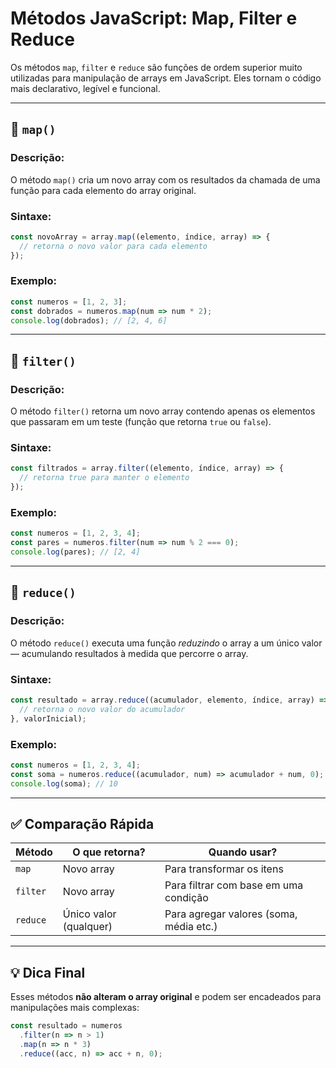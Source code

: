 # Métodos JavaScript: Map, Filter e Reduce

Os métodos `map`, `filter` e `reduce` são funções de ordem superior muito utilizadas para manipulação de arrays em JavaScript. Eles tornam o código mais declarativo, legível e funcional.

---

## 📌 `map()`

### Descrição:
O método `map()` cria um novo array com os resultados da chamada de uma função para cada elemento do array original.

### Sintaxe:
```javascript
const novoArray = array.map((elemento, índice, array) => {
  // retorna o novo valor para cada elemento
});
````

### Exemplo:

```javascript
const numeros = [1, 2, 3];
const dobrados = numeros.map(num => num * 2);
console.log(dobrados); // [2, 4, 6]
```

---

## 📌 `filter()`

### Descrição:

O método `filter()` retorna um novo array contendo apenas os elementos que passaram em um teste (função que retorna `true` ou `false`).

### Sintaxe:

```javascript
const filtrados = array.filter((elemento, índice, array) => {
  // retorna true para manter o elemento
});
```

### Exemplo:

```javascript
const numeros = [1, 2, 3, 4];
const pares = numeros.filter(num => num % 2 === 0);
console.log(pares); // [2, 4]
```

---

## 📌 `reduce()`

### Descrição:

O método `reduce()` executa uma função *reduzindo* o array a um único valor — acumulando resultados à medida que percorre o array.

### Sintaxe:

```javascript
const resultado = array.reduce((acumulador, elemento, índice, array) => {
  // retorna o novo valor do acumulador
}, valorInicial);
```

### Exemplo:

```javascript
const numeros = [1, 2, 3, 4];
const soma = numeros.reduce((acumulador, num) => acumulador + num, 0);
console.log(soma); // 10
```

---

## ✅ Comparação Rápida

| Método   | O que retorna?         | Quando usar?                            |
| -------- | ---------------------- | --------------------------------------- |
| `map`    | Novo array             | Para transformar os itens               |
| `filter` | Novo array             | Para filtrar com base em uma condição   |
| `reduce` | Único valor (qualquer) | Para agregar valores (soma, média etc.) |

---

## 💡 Dica Final

Esses métodos **não alteram o array original** e podem ser encadeados para manipulações mais complexas:

```javascript
const resultado = numeros
  .filter(n => n > 1)
  .map(n => n * 3)
  .reduce((acc, n) => acc + n, 0);
```
